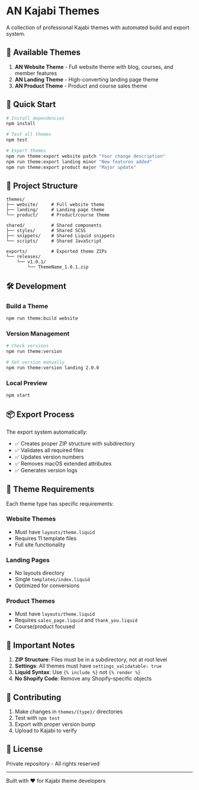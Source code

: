 # AN Kajabi Themes

A collection of professional Kajabi themes with automated build and export system.

## 🎨 Available Themes

1. **AN Website Theme** - Full website theme with blog, courses, and member features
2. **AN Landing Theme** - High-converting landing page theme
3. **AN Product Theme** - Product and course sales theme

## 🚀 Quick Start

```bash
# Install dependencies
npm install

# Test all themes
npm test

# Export themes
npm run theme:export website patch "Your change description"
npm run theme:export landing minor "New features added"
npm run theme:export product major "Major update"
```

## 📁 Project Structure

```
themes/
├── website/     # Full website theme
├── landing/     # Landing page theme
└── product/     # Product/course theme

shared/          # Shared components
├── styles/      # Shared SCSS
├── snippets/    # Shared Liquid snippets
└── scripts/     # Shared JavaScript

exports/         # Exported theme ZIPs
└── releases/
    └── v1.0.1/
        └── ThemeName_1.0.1.zip
```

## 🛠️ Development

### Build a Theme
```bash
npm run theme:build website
```

### Version Management
```bash
# Check versions
npm run theme:version

# Set version manually
npm run theme:version landing 2.0.0
```

### Local Preview
```bash
npm start
```

## 📦 Export Process

The export system automatically:
- ✅ Creates proper ZIP structure with subdirectory
- ✅ Validates all required files
- ✅ Updates version numbers
- ✅ Removes macOS extended attributes
- ✅ Generates version logs

## 🔧 Theme Requirements

Each theme type has specific requirements:

### Website Themes
- Must have `layouts/theme.liquid`
- Requires 11 template files
- Full site functionality

### Landing Pages
- No layouts directory
- Single `templates/index.liquid`
- Optimized for conversions

### Product Themes
- Must have `layouts/theme.liquid`
- Requires `sales_page.liquid` and `thank_you.liquid`
- Course/product focused

## 📝 Important Notes

1. **ZIP Structure**: Files must be in a subdirectory, not at root level
2. **Settings**: All themes must have `settings_validatable: true`
3. **Liquid Syntax**: Use `{% include %}` not `{% render %}`
4. **No Shopify Code**: Remove any Shopify-specific objects

## 🤝 Contributing

1. Make changes in `themes/{type}/` directories
2. Test with `npm test`
3. Export with proper version bump
4. Upload to Kajabi to verify

## 📄 License

Private repository - All rights reserved

---

Built with ❤️ for Kajabi theme developers